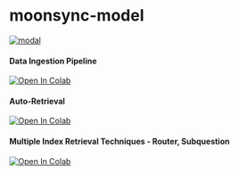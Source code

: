 # moonsync-model


[![modal](https://github.com/moonsync-app/moonsync-model/actions/workflows/modal.yml/badge.svg)](https://github.com/moonsync-app/moonsync-model/actions/workflows/modal.yml)

#### Data Ingestion Pipeline
[![Open In Colab](https://colab.research.google.com/assets/colab-badge.svg)](https://colab.research.google.com/github/moonsync-hackathon/moonsync-model/blob/main/Data_Ingestion_Pipeline.ipynb)

#### Auto-Retrieval
[![Open In Colab](https://colab.research.google.com/assets/colab-badge.svg)](https://colab.research.google.com/github/moonsync-hackathon/moonsync-model/blob/main/auto-retrieval.ipynb)


#### Multiple Index Retrieval Techniques - Router, Subquestion
[![Open In Colab](https://colab.research.google.com/assets/colab-badge.svg)](https://colab.research.google.com/github/moonsync-hackathon/moonsync-model/blob/main/multi-index.ipynb)
